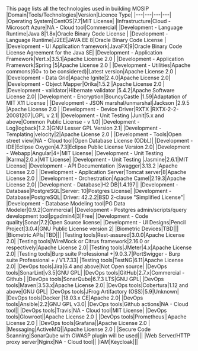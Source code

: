 This page lists all the technologies used in building MOSIP
|Domain|Tools/Technologies|Version|Licence Type|
|---|---|---|---|
|Operating System|CentOS|7.7|MIT License|
|Infrastructure|Cloud - Microsoft Azure|NA - Cloud tool|Commercial|
|Development - Language Runtime|Java 8|1.8x|Oracle Binary Code License |
|Development - Language Runtime|J2EE|JAVA EE 8|Oracle Binary Code License |
|Development - UI Application framework|JavaFX|9|Oracle Binary Code License Agreement for the Java SE|
|Development - Application Framework|Vert.x|3.5.1|Apache License 2.0 |
|Development - Application Framework|Spring |5|Apache License 2.0 |
|Development - Utilities|Apache commons(60+ to be considered)|Latest version|Apache License 2.0 |
|Development - Data Grid|Apache Ignite|2.4.0|Apache License 2.0|
|Development - Object Mapper|Orika|1.5.2 |Apache License 2.0 |
|Development - validator|Hibernate validator |5.4.2|Apache Software License 2.0|
|Development - Encryption|BouncyCastle |1.59|Adaptation of MIT X11 License |
|Development - JSON marshal/unmarshal|Jackson |2.9.5 |Apache License  2.0 |
|Development - Device Driver|RXTX |RXTX-2-2-20081207|LGPL v 2.1|
|Development - Unit Testing |Junit|5.x and above|Common Public License - v 1.0|
|Development - Log|logback|1.2.3|GNU Lesser GPL Version 2.1|
|Development - Templating|velocity|2|Apache License  2.0 |
|Development - Tools|Open street view|NA - Cloud tool|Open Database License (ODbL)|
|Development - IDE|Eclipse Oxygen|4.7.3|Eclipse Public License Version 2.0|
|Development - Webapp|Angular|4+|MIT License|
|Development - Unit Testing |Karma|2.0.x|MIT License|
|Development - Unit Testing |Jasmine|2.6.1|MIT License|
|Development - API Documentation |Swagger|3.13.2 |Apache License 2.0 |
|Development - Application Server|Tomcat server|8|Apache License 2.0 |
|Development - Orchestration|Apache Camel|2.19.3|Apache License 2.0|
|Development - Database|H2 DB|1.4.197||
|Development - Database|PostgreSQL|Server: 10|Postgres License| 
|Development - Database|PostgreSQL| Driver: 42.2.2|BSD 2-clause "Simplified License"|
|Development - Database Modeling tool|PG Data Modeler|0.9.2|Commercial|
|Development - Postgres admin/scripts/query development tool|pgadmin4|3|Free|
|Development - Code quality|Sonar|7.2|Open Source license|
|Development - UI Designs|Pencil Project|3.0.4|GNU Public License version 2|
|Biometric Devices|TBD|||
|Biometric APIs|TBD|||
|Testing tools|Rest-assured|3.0.0|Apache License 2.0|
|Testing tools|WireMock or Citrus framework|2.16.0 or respectively|Apache License 2.0|
|Testing tools|JMeter|4.x|Apache License 2.0|
|Testing tools|Burp suite Professional +|9.0.3.7|PortSwigger - Burp suite Professional + / V1.7.33|
|Testing tools|TestNG|6.11|Apache License 2.0|
|DevOps tools|Jira|6.4 and above|Not Open source|
|DevOps tools|SonarLint|v3.5|GNU GPL|
|DevOps tools|GitHub|2.7.x|Commercial - Github |
|DevOps tools|SonarQube|6.7.3 LTS|GNU GPL|
|DevOps tools|Maven|3.53.x|Apache License 2.0|
|DevOps tools|Cobertura|1.12 and above|GNU GPL|
|DevOps tools|JFrog Artifactory (OSS)|5.9|Unknown|
|DevOps tools|Docker |18.03.x CE|Apache 2.0|
|DevOps tools|Ansible|2.2|GNU GPL v3.0|
|DevOps tools|Github actions|NA - Cloud tool||
|DevOps tools|Travis|NA - Cloud tool|MIT License|
|DevOps tools|Glowroot||Apache License 2.0 |
|DevOps tools|Prometheus||Apache License 2.0 |
|DevOps tools|Grafana||Apache License 2.0 |
|Messaging|ActiveMQ||Apache License 2.0 |
|Secure Code Scanning|SonarQube with OWASP plugin will be used|||
|Web Server/HTTP proxy server|Nginx|NA - Cloud tool||
|IAM|Keycloak|||

